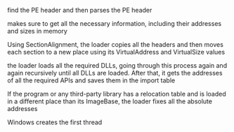find the PE header and then parses the PE header

makes sure to get all the necessary information, including their
addresses and sizes in memory

Using SectionAlignment, the loader copies all the headers and then moves each section to a new place using its VirtualAddress and VirtualSize values

the loader loads all the required
DLLs, going through this process again and again recursively until all DLLs are loaded. After that, it gets the addresses of all the required APIs and saves them in
the import table

If the program or any third-party library has a relocation table and is loaded in a different place than its
ImageBase, the loader fixes all the absolute addresses

Windows creates the first thread